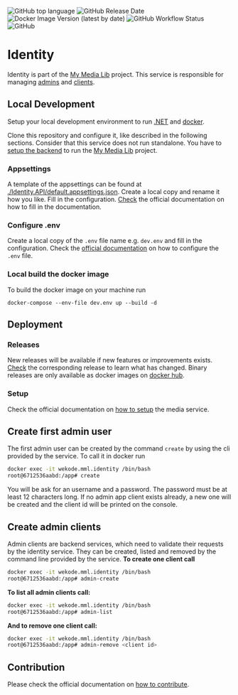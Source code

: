 ![GitHub top language](https://img.shields.io/github/languages/top/we-kode/mml.identity?label=c%23&logo=dotnet&style=for-the-badge) ![GitHub Release Date](https://img.shields.io/github/release-date/we-kode/mml.identity?label=Last%20release&style=for-the-badge) ![Docker Image Version (latest by date)](https://img.shields.io/docker/v/w3kod3/wekode.mml.identity?logo=docker&style=for-the-badge) ![GitHub Workflow Status](https://img.shields.io/github/actions/workflow/status/we-kode/mml.identity/docker-image.yml?label=Docker%20CI&logo=github&style=for-the-badge) ![GitHub](https://img.shields.io/github/license/we-kode/mml.identity?style=for-the-badge)

# Identity

Identity is part of the [My Media Lib](https://we-kode.github.io/mml.project/) project. This service is responsible for managing [admins](https://we-kode.github.io/mml.project/concepts/admins) and [clients](https://we-kode.github.io/mml.project/concepts/clients).

## Local Development

Setup your local development environment to run [.NET](https://learn.microsoft.com/en-us/dotnet/) and [docker](https://docs.docker.com/).

Clone this repository and configure it, like described in the following sections. Consider that this service does not run standalone. You have to [setup the backend](https://we-kode.github.io/mml.project/setup/backend) to run the [My Media Lib](https://we-kode.github.io/mml.project/) project.

### Appsettings

A template of the appsettings can be found at [./Identity.API/default.appsettings.json](./Identity.API/default.appsettings.json). Create a local copy and rename it how you like. Fill in the configuration. [Check](https://we-kode.github.io/mml.project/setup/backend#configuration-2) the official documentation on how to fill in the documentation.

### Configure .env

Create a local copy of the `.env` file name e.g. `dev.env` and fill in the configuration. Check the [official documentation](https://we-kode.github.io/mml.project/setup/backend) on how to configure the `.env` file.

### Local build the docker image

To build the docker image on your machine run

```
docker-compose --env-file dev.env up --build -d
```

## Deployment
### Releases

New releases will be available if new features or improvements exists. [Check](https://github.com/we-kode/mml.identity/releases) the corresponding release to learn what has changed. Binary releases are only available as docker images on [docker hub](https://hub.docker.com/r/w3kod3/wekode.mml.identity).

### Setup

Check the official documentation on [how to setup](https://we-kode.github.io/mml.project/setup/backend#configure-media-service) the media service.

## Create first admin user

The first admin user can be created by the command `create` by using the cli provided by the service. To call it in docker run 

```bash
docker exec -it wekode.mml.identity /bin/bash
root@6712536aabd:/app# create
```
You will be ask for an username and a password. The password must be at least 12 characters long.
If no admin app client exists already, a new one will be created and the client id will be printed on the console.

## Create admin clients

Admin clients are backend services, which need to validate their requests by the identity service. They can be created, listed and removed by the command line provided by the service. **To create one client call**

```bash
docker exec -it wekode.mml.identity /bin/bash
root@6712536aabd:/app# admin-create
```

**To list all admin clients call:**

```bash
docker exec -it wekode.mml.identity /bin/bash
root@6712536aabd:/app# admin-list
```

**And to remove one client call:**

```bash
docker exec -it wekode.mml.identity /bin/bash
root@6712536aabd:/app# admin-remove <client id>
```

## Contribution

Please check the official documentation on [how to contribute](https://we-kode.github.io/mml.project/contribution).
